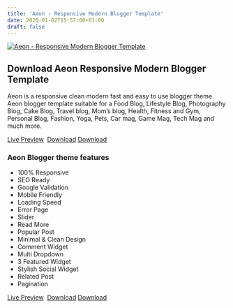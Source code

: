 ```yaml
---
title: 'Aeon - Responsive Modern Blogger Template'
date: 2020-01-02T15:57:00+01:00
draft: false
---
```


[![Aeon - Responsive Modern Blogger Template](https://3.bp.blogspot.com/-bc-CLnPTDBc/Xg4EzBtSEGI/AAAAAAAADpY/rstQSkHZJlwVNhOGxidkCN3iyi_VJuiWACLcBGAsYHQ/s1600/aeon%2Bblogger%2Btemplate.jpg "Aeon - Responsive Modern Blogger Template")](https://3.bp.blogspot.com/-bc-CLnPTDBc/Xg4EzBtSEGI/AAAAAAAADpY/rstQSkHZJlwVNhOGxidkCN3iyi_VJuiWACLcBGAsYHQ/s1600/aeon%2Bblogger%2Btemplate.jpg)

Download Aeon Responsive Modern Blogger Template
------------------------------------------------

Aeon is a responsive clean modern fast and easy to use blogger theme. Aeon blogger template suitable for a Food Blog, Lifestyle Blog, Photography Blog, Cake Blog, Travel blog, Mom’s blog, Health, Fitness and Gym, Personal Blog, Fashion, Yoga, Pets, Car mag, Game Mag, Tech Mag and much more.  
  
[Live Preview](https://aeon-way-2themes.blogspot.com/)  [Download](https://www.mediafire.com/file/k3u9jajs8hmzhul/Aeon_Blogger_Template.zip/file) [Download](https://app.box.com/s/fx70e40rpjtnkvsbr0420g883wpoa1py)  

### Aeon Blogger theme features

*   100% Responsive
*   SEO Ready
*   Google Validation
*   Mobile Friendly
*   Loading Speed
*   Error Page
*   Slider
*   Read More
*   Popular Post
*   Minimal & Clean Design
*   Comment Widget
*   Multi Dropdown
*   3 Featured Widget
*   Stylish Social Widget
*   Related Post
*   Pagination

[Live Preview](https://aeon-way-2themes.blogspot.com/)  [Download](https://www.mediafire.com/file/k3u9jajs8hmzhul/Aeon_Blogger_Template.zip/file) [Download](https://app.box.com/s/fx70e40rpjtnkvsbr0420g883wpoa1py)